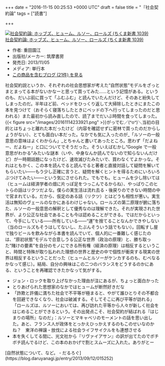 
+++
date = "2016-11-15 00:25:53 +0000 UTC"
draft = false
title = "『社会契約論"
tags = ["読書"]

+++
<div class="hatena-asin-detail"><a href="http://www.amazon.co.jp/exec/obidos/ASIN/4480067426/bestylesnet-22/"><img src="https://images-fe.ssl-images-amazon.com/images/I/41KTRuhRadL._SL160_.jpg" class="hatena-asin-detail-image" alt="社会契約論: ホッブズ、ヒューム、ルソー、ロールズ (ちくま新書 1039)" title="社会契約論: ホッブズ、ヒューム、ルソー、ロールズ (ちくま新書 1039)"/></a><div class="hatena-asin-detail-info"><a href="http://www.amazon.co.jp/exec/obidos/ASIN/4480067426/bestylesnet-22/">社会契約論: ホッブズ、ヒューム、ルソー、ロールズ (ちくま新書 1039)</a><ul><li><span class="hatena-asin-detail-label">作者:</span> 重田園江</li><li><span class="hatena-asin-detail-label">出版社/メーカー:</span> 筑摩書房</li><li><span class="hatena-asin-detail-label">発売日:</span> 2013/11/05</li><li><span class="hatena-asin-detail-label">メディア:</span> 単行本</li><li><a href="http://d.hatena.ne.jp/asin/4480067426/bestylesnet-22" target="_blank">この商品を含むブログ (21件) を見る</a></li></ul></div><div class="hatena-asin-detail-foot"></div></div>社会契約説というか、それぞれの社会思想家が考えた“自然状態”モデルをざっとまとまってる本がないかなーと思って買ってみた……という記憶がある。というのも、だいぶ前に買って「ふむふむ」と読んでいたんだけど、そのあと紛失してしまったのだ。半年ほど前、ベッドをひっくり返して大掃除したときにまたこの本を見つけて（おそらく寝落ちしたときにベッドの下へ行ってしまったのだと思われる）また最初から読み直したので、読了までだいぶ時間を食ってしまった。{{< figure src="/images/20161114233921.png"  >}}がっでむ／(^o^)＼当初の目的とはちょっと離れた本だったけど（内容を確認せずに密林で買ったのだからしょうがない）、とても面白い本だった。なかでも気に入ったのが_「ルソーの一般意思の意味はよくわからん」_とちゃんと書いてあったところ。思わず「だよねー、だよねー」と口についてでそうだった。そういえばむかし“Google で一般意思がわかる”みたいな謎本（いや、中身なんか読んでないので知らないんだけど）が一時期話題になったけど、速攻滅びたみたいで、買わなくてよかっな。それはともかく、この本を読んでると読んでると著者と直接対話して疑問を解いてもらいたい――もう少し正確に言うと、疑問を解くヒントを得るためにいろいろぶつけてみたい――という気にさせられた。でもでも。ヒュームを少し除いては（ヒュームは経済学者の畑に片っぽ足をつっこんでるからね）、やっぱりこのヒトらの話はリクツだよな。僕らの実生活は流れ去る・後戻りのできない時間の中で営まれている。だから、仮定のある話（リクツ）とはどうも相性が悪い。実生活は無知のヴェールのなかにあるわけじゃない。ロールズの第二原理が腑に落ちた、ルソーの一般意思の解釈として優秀なのは理解できた。それが実現された世界が、より公正な社会であることも今は認めることができる。ではだからといって、今手にしている――所有している――“運”を捨てることなんかできやしない（当のロールズもそうはしてないし、たぶんそういう話でもない）。回転すし屋で独りビールを飲みながら本書を読んでいて、個人的に一番難しく感じたのは、“原初状態”モデルで合意しうる公正な世界（政治の原理）と、勝ち取った“賭けの要素”を自分のモノにできる所有権（経済の原理）は相反するということ、時間と特殊が取り払われた理想の世界と歴史の中で個性が衝突する現実の世界は相反するということだった（ヒュームとルソーがケンカするのも、むべなるかなって感じ）。結局、自分の興味はこの二つのバランスをどうするのかにある、ということを再確認できたかなって気がする。

<ul>
<li>ジョン・ロックを取り上げなかった理由が注にあるが、ちょっと面白かった</li>
<li>とりあげられた思想家のなかではヒュームが断然好きだな</li>
<li>「詐欺と許儀に満ちた社会で不平等が極まると、やがて誰ひとりその不都合を回避できなくなり、社会は破滅する。そしてそこに再び平等が訪れる」「ロールズは、ルソーにおいては、再び訪れた平等から人々が新しく社会をはじめることができるという。その出発点こそ、社会契約が結ばれる『はじまりの場所』なのだ」：ルソーとマキャベリのモーメントの話を思い出した。あと、フランス人が政体をとっかえひっかえするのもこのせいなのかね？　東洋の禅譲・放伐による社会ライフサイクルをも連想させる</li>
<li>本を失くしてる間に、光文社から『リヴァイアサン』の訳が出てたのでボチボチ読んでるけど、この本のおかげで割とスムーズに入れた。ありがとー</li>
</ul>[自然状態について、など。 - だるろぐ](https://blog.daruyanagi.jp/entry/2013/09/12/015252)


